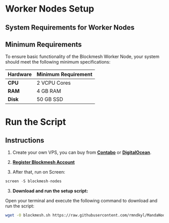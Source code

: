 
# Worker Nodes Setup

## System Requirements for Worker Nodes

## Minimum Requirements
To ensure basic functionality of the Blockmesh Worker Node, your system should meet the following minimum specifications:

| **Hardware** | **Minimum Requirement** |
|--------------|-------------------------|
| **CPU**      | 2 VCPU Cores                 |
| **RAM**      | 4 GB RAM                   |
| **Disk**     | 50 GB SSD                 |

# Run the Script
## Instructions

1. Create your own VPS, you can buy from **[Contabo](https://contabo.com/)** or **[DigitalOcean](https://m.do.co/c/5423032133fa)**.

2. **[Register Blockmesh Account](https://app.blockmesh.xyz/register?invite_code=LayerAirdrop)**

2. After that, run on Screen:
```python
screen -S blockmesh-nodes
```
3. **Download and run the setup script:**

Open your terminal and execute the following command to download and run the script:

   ```sh
   wget -O blockmesh.sh https://raw.githubusercontent.com/rmndkyl/MandaNode/refs/heads/main/BlockMesh-Nodes/blockmesh.sh && chmod +x blockmesh.sh && sed -i 's/\r$//' blockmesh.sh && ./blockmesh.sh
   ```
